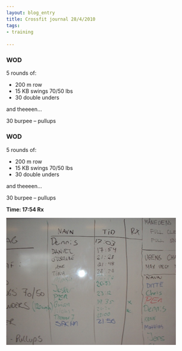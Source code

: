 ```yaml
---
layout: blog_entry
title: Crossfit journal 28/4/2010
tags:
- training

---
```


<h3>WOD</h3>

<p>5 rounds of:</p>

<ul>
	<li>200 m row</li>
	<li>15 KB swings 70/50 lbs</li>
	<li>30 double unders</li>
</ul>

<p>and theeeen…</p>

<p>30 burpee – pullups</p>

<h3><span class="caps">WOD</span></h3>

<p>5 rounds of:</p>

<ul>
	<li>200 m row</li>
	<li>15 KB swings 70/50 lbs</li>
	<li>30 double unders</li>
</ul>

<p>and theeeen…</p>

<p>30 burpee – pullups</p>

<p><strong>Time: 17:54 Rx</strong></p>

<p><img src="/images/blog-images/280410-1.jpg" alt="Board" width="450" height="337"></p>
